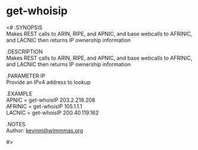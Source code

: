 # get-whoisip

<#
.SYNOPSIS<br>
    Makes REST calls to ARIN, RIPE, and APNIC, and base webcalls to AFRINIC, and LACNIC then returns IP ownership information
 
.DESCRIPTION<br>
    Makes REST calls to ARIN, RIPE, and APNIC, and base webcalls to AFRINIC, and LACNIC then returns IP ownership information
 
.PARAMETER IP<br>
    Provide an IPv4 address to lookup
 
 .EXAMPLE<br>
    APNIC   = get-whoisIP 203.2.218.208<br>
    AFRINIC = get-whoisIP 105.1.1.1<br>
    LACNIC  = get-whoisIP 200.40.119.162<br>

.NOTES<br>
    Author:  kevinm@wlmmmas.org

#>
